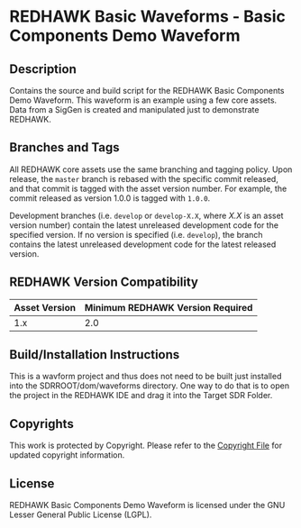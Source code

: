 # REDHAWK Basic Waveforms - Basic Components Demo Waveform
 
## Description

Contains the source and build script for the REDHAWK Basic Components Demo
Waveform. This waveform is an example using a few core assets. Data from a
SigGen is created and manipulated just to demonstrate REDHAWK.

## Branches and Tags

All REDHAWK core assets use the same branching and tagging policy. Upon release,
the `master` branch is rebased with the specific commit released, and that
commit is tagged with the asset version number. For example, the commit released
as version 1.0.0 is tagged with `1.0.0`.

Development branches (i.e. `develop` or `develop-X.X`, where *X.X* is an asset
version number) contain the latest unreleased development code for the specified
version. If no version is specified (i.e. `develop`), the branch contains the
latest unreleased development code for the latest released version.

## REDHAWK Version Compatibility

| Asset Version | Minimum REDHAWK Version Required |
| ------------- | -------------------------------- |
| 1.x           | 2.0                              |

## Build/Installation Instructions
This is a wavform project and thus does not need to be built just installed into
the SDRROOT/dom/waveforms directory. One way to do that is to open the project
in the REDHAWK IDE and drag it into the Target SDR Folder.

 
## Copyrights

This work is protected by Copyright. Please refer to the
[Copyright File](COPYRIGHT) for updated copyright information.

## License

REDHAWK Basic Components Demo Waveform is licensed under the GNU Lesser General
Public License (LGPL).
